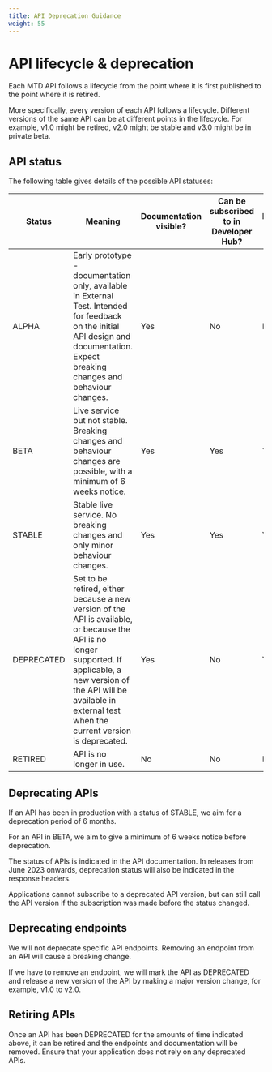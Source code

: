 ```yaml
---
title: API Deprecation Guidance
weight: 55
---
```



# API lifecycle & deprecation

Each MTD API follows a lifecycle from the point where it is first published to the point where it is retired.

More specifically, every version of each API follows a lifecycle. Different versions of the same API can be at different points in the lifecycle. For example, v1.0 might be retired, v2.0 might be stable and v3.0 might be in private beta.

## API status

The following table gives details of the possible API statuses:

| Status     | Meaning                                                                                                                                                                                                                                                                                                                                                                                                            | Documentation visible? | Can be subscribed to in Developer Hub? | Endpoints enabled? |
|------------|--------------------------------------------------------------------------------------------------------------------------------------------------------------------------------------------------------------------------------------------------------------------------------------------------------------------------------------------------------------------------------------------------------------------|------------------------|----------------------------------------|--------------------|
| ALPHA      | Early prototype - documentation only, available in External Test.  Intended for feedback on the initial API design and documentation. Expect breaking changes and behaviour changes.                                                                                                                                                                      | Yes                    | No                                     | No                 |
| BETA       | Live service but not stable. Breaking changes and behaviour changes are possible, with a minimum of 6 weeks notice.                                                                                                                                                                             | Yes                    | Yes                                    | Yes                |
| STABLE     | Stable live service. No breaking changes and only minor behaviour changes.                                                                                                                                                                                                                                                                  | Yes                    | Yes                                    | Yes                |
| DEPRECATED | Set to be retired, either because a new version of the API is available, or because the API is no longer supported. If applicable, a new version of the API will be available in external test when the current version is deprecated. | Yes                    | No                                     | Yes                |
| RETIRED    | API is no longer in use.                                                                                                                                                                                                                                                                                                                                                                                           | No                     | No                                     | No                 |


## Deprecating APIs

If an API has been in production with a status of STABLE, we aim for a deprecation period of 6 months. 

For an API in BETA, we aim to give a minimum of 6 weeks notice before deprecation.

The status of APIs is indicated in the API documentation. In releases from June 2023 onwards, deprecation status will also be indicated in the response headers.

Applications cannot subscribe to a deprecated API version, but can still call the API version if the subscription was made before the status changed.

## Deprecating endpoints

We will not deprecate specific API endpoints. Removing an endpoint from an API will cause a breaking change. 

If we have to remove an endpoint, we will mark the API as DEPRECATED and release a new version of the API by making a major version change, for example, v1.0 to v2.0. 

## Retiring APIs

Once an API has been DEPRECATED for the amounts of time indicated above, it can be retired and the endpoints and documentation will be removed. Ensure that your application does not rely on any deprecated APIs.


